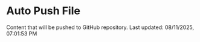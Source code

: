# Auto Push File

Content that will be pushed to GitHub repository.
Last updated: 08/11/2025, 07:01:53 PM